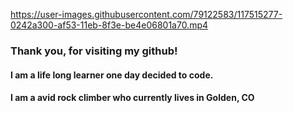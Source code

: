 https://user-images.githubusercontent.com/79122583/117515277-0242a300-af53-11eb-8f3e-be4e06801a70.mp4


### Thank you, for visiting my github!
#### I am a life long learner one day decided to code. 
#### I am a avid rock climber who currently lives in Golden, CO

